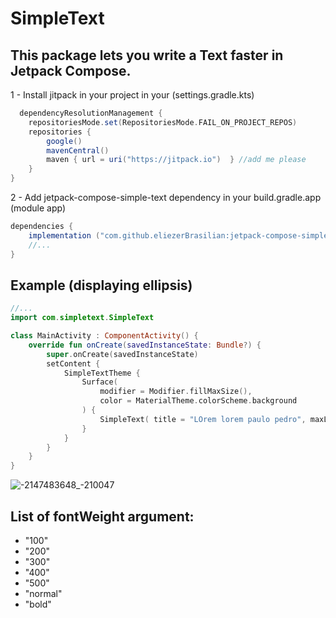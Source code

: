 ﻿# SimpleText

## This package lets you write a Text faster in Jetpack Compose.

1 - Install jitpack in your project in your (settings.gradle.kts)
```gradle
  dependencyResolutionManagement {
    repositoriesMode.set(RepositoriesMode.FAIL_ON_PROJECT_REPOS)
    repositories {
        google()
        mavenCentral()
        maven { url = uri("https://jitpack.io")  } //add me please
    }
}
```

2 - Add jetpack-compose-simple-text dependency in your build.gradle.app (module app)

```gradle
dependencies {
    implementation ("com.github.eliezerBrasilian:jetpack-compose-simple-text:v1.0.4") //add me  
    //...
}
```

## Example (displaying ellipsis)
```kotlin
//...
import com.simpletext.SimpleText

class MainActivity : ComponentActivity() {
    override fun onCreate(savedInstanceState: Bundle?) {
        super.onCreate(savedInstanceState)
        setContent {
            SimpleTextTheme {
                Surface(
                    modifier = Modifier.fillMaxSize(),
                    color = MaterialTheme.colorScheme.background
                ) {
                    SimpleText( title = "LOrem lorem paulo pedro", maxLength = 10, fontSize = 30, fontWeight = "bold", marginLeft = 10)
                }
            }
        }
    }
}

```
![-2147483648_-210047](https://github.com/eliezerBrasilian/jetpack-compose-simple-text/assets/93846923/a83aabb4-ed69-43b4-8f58-8675b5d5ce8d)

## List of fontWeight argument:
- "100"
- "200"
- "300"
- "400"
- "500"
- "normal"
- "bold"
     

